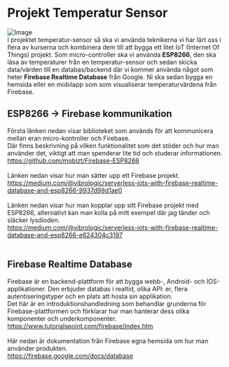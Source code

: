 # Projekt Temperatur Sensor
![Image](https://miro.medium.com/max/620/1*7Bant1MC0RQDQMVf4XQR8g.jpeg)
<br>
I projektet temperatur-sensor så ska vi använda teknikerna vi har lärt oss i flera av kurserna och kombinera dem till att bygga ett litet IoT (Internet Of Things) projekt.
Som micro-controller ska vi använda **ESP8266**, den ska läsa av temperaturer från en temperatur-sensor och sedan skicka data/värden till en databas/backend där vi kommer använda något som heter **Firebase Realtime Database** från Google. Ni ska sedan bygga en hemsida eller en mobilapp som som visualiserar temperaturvärdena från Firebase.

## ESP8266 -> Firebase kommunikation
Första länken nedan visar biblioteket som används för att kommunicera mellan eran micro-kontroller och Firebase.<br>
Där finns beskrivning på vilken funktionalitet som det stöder och hur man använder det, viktigt att man spenderar lite tid och studerar informationen.<br>
<https://github.com/mobizt/Firebase-ESP8266>
<br>
<br>
Länken nedan visar hur man sätter upp ett Firebase projekt.<br>
<https://medium.com/@vibrologic/serverless-iots-with-firebase-realtime-database-and-esp8266-9937d98d1ae0>
<br>
<br>
Länken nedan visar hur man kopplar upp sitt Firebase projekt med ESP8266, alternativt kan man kolla på mitt exempel där jag tänder och släcker lysdioden.<br>
<https://medium.com/@vibrologic/serverless-iots-with-firebase-realtime-database-and-esp8266-e624304c3197>
<br>
<br>
## Firebase Realtime Database
Firebase är en backend-plattform för att bygga webb-, Android- och IOS-applikationer. Den erbjuder databas i realtid, olika API: er, flera autentiseringstyper och en plats att hosta sin applikation.<br>
Det här är en introduktionshandledning som behandlar grunderna för Firebase-plattformen och förklarar hur man hanterar dess olika komponenter och underkomponenter.
<br>
<https://www.tutorialspoint.com/firebase/index.htm>
<br>
<br>
Här nedan är dokumentation från Firebase egna hemsida om hur man använder produkten.<br>
<https://firebase.google.com/docs/database>
